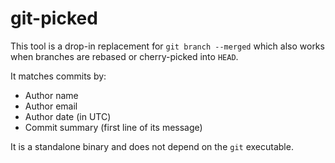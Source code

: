 # git-picked

This tool is a drop-in replacement for `git branch --merged` which also
works when branches are rebased or cherry-picked into `HEAD`.

It matches commits by:

* Author name
* Author email
* Author date (in UTC)
* Commit summary (first line of its message)

It is a standalone binary and does not depend on the `git` executable.
